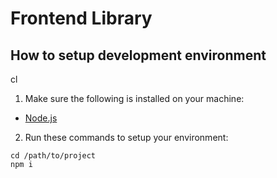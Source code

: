 # Frontend Library

## How to setup development environment
cl
1. Make sure the following is installed on your machine:
  - [Node.js](http://nodejs.org/)

2. Run these commands to setup your environment:
  ```
  cd /path/to/project
  npm i
  ```